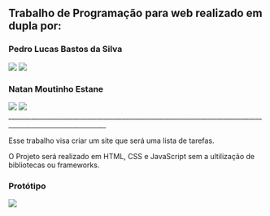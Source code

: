  <div> 
  <h2>Trabalho de Programação para web realizado em dupla por:</h2> 
  <h3>Pedro Lucas Bastos da Silva</h3>
  <a href="https://github.com/PedroLucasBastos" target="_blank"><img src="https://img.shields.io/badge/GitHub-100000?style=for-the-badge&logo=github&logoColor=white" target="_blank"></a>
  <a href="https://www.linkedin.com/in/pedro-lucas-bastos-da-silva-29b044210/" target="_blank"><img src="https://img.shields.io/badge/LinkedIn-0077B5?style=for-the-badge&logo=linkedin&logoColor=white" target="_blank"></a>  
</div>

<div> 
  <h3>Natan Moutinho Estane</h3>
  <a href="https://github.com/natanMoutinho" target="_blank"><img src="https://img.shields.io/badge/GitHub-100000?style=for-the-badge&logo=github&logoColor=white" target="_blank"></a>
  <a href="" target="_blank"><img src="https://img.shields.io/badge/LinkedIn-0077B5?style=for-the-badge&logo=linkedin&logoColor=white" target="_blank"></a>  
</div>
____________________________________________________________________________________________________________
<div>
  <p>Esse trabalho visa criar um site que será uma lista de tarefas.</p>
  <p>O Projeto será realizado em HTML, CSS e JavaScript sem a ultilização de bibliotecas ou frameworks.</p> 
</div
<div>
  <h3>Protótipo</h3>
  <a href="https://www.figma.com/proto/T1gca6KColDgIXJi1HvTah/Prot%C3%B3tipos---Trabalho-Prog.-Web?node-id=16%3A3899&scaling=min-zoom" target="_blank"><img src="https://img.shields.io/badge/Figma-F24E1E?style=for-the-badge&logo=figma&logoColor=white" target="_blank"></a>  
</div>
